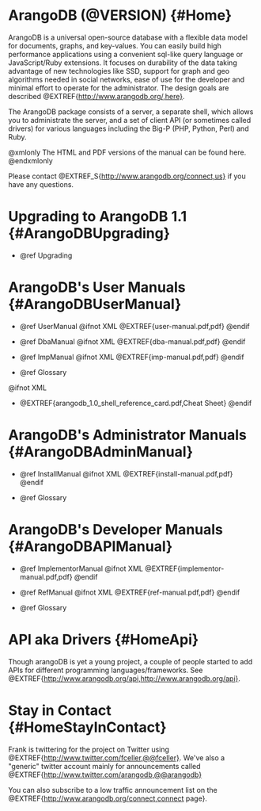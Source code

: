 ArangoDB (@VERSION) {#Home}
===========================

ArangoDB is a universal open-source database with a flexible data
model for documents, graphs, and key-values. You can easily build high
performance applications using a convenient sql-like query language or
JavaScript/Ruby extensions.  It focuses on durability of the data
taking advantage of new technologies like SSD, support for graph and
geo algorithms needed in social networks, ease of use for the
developer and minimal effort to operate for the administrator. The
design goals are described @EXTREF{http://www.arangodb.org/,here}.

The ArangoDB package consists of a server, a separate shell, which
allows you to administrate the server, and a set of client API (or
sometimes called drivers) for various languages including the Big-P
(PHP, Python, Perl) and Ruby.

@xmlonly
The HTML and PDF versions of the manual can be found
<ulink url="http://www.arangodb.org/manuals">here</ulink>.
@endxmlonly

Please contact @EXTREF_S{http://www.arangodb.org/connect,us} if you
have any questions.

Upgrading to ArangoDB 1.1 {#ArangoDBUpgrading}
==============================================

- @ref Upgrading

ArangoDB's User Manuals {#ArangoDBUserManual}
=============================================

- @ref UserManual @ifnot XML @EXTREF{user-manual.pdf,pdf} @endif

- @ref DbaManual @ifnot XML @EXTREF{dba-manual.pdf,pdf} @endif

- @ref ImpManual @ifnot XML @EXTREF{imp-manual.pdf,pdf} @endif

- @ref Glossary

@ifnot XML 
- @EXTREF{arangodb_1.0_shell_reference_card.pdf,Cheat Sheet} 
@endif

ArangoDB's Administrator Manuals {#ArangoDBAdminManual}
=======================================================

- @ref InstallManual @ifnot XML @EXTREF{install-manual.pdf,pdf} @endif

- @ref Glossary

ArangoDB's Developer Manuals {#ArangoDBAPIManual}
=================================================

- @ref ImplementorManual @ifnot XML @EXTREF{implementor-manual.pdf,pdf} @endif

- @ref RefManual @ifnot XML @EXTREF{ref-manual.pdf,pdf} @endif

- @ref Glossary

API aka Drivers {#HomeApi}
==========================

Though arangoDB is yet a young project, a couple of people started to
add APIs for different programming languages/frameworks. See
@EXTREF{http://www.arangodb.org/api,http://www.arangodb.org/api}.

Stay in Contact {#HomeStayInContact}
====================================

Frank is twittering for the project on Twitter using
@EXTREF{http://www.twitter.com/fceller,@@fceller}. We've also a
"generic" twitter account mainly for announcements called
@EXTREF{http://www.twitter.com/arangodb,@@arangodb}

You can also subscribe to a low traffic announcement list on the
@EXTREF{http://www.arangodb.org/connect,connect page}.
